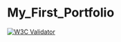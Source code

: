 # My_First_Portfolio
[![W3C Validator](https://img.shields.io/w3c-validation/html?targetUrl=https%3A%2F%2Fjoytuva.github.io%2FMy_First_Portfolio%2F)](https://validator.w3.org/)
